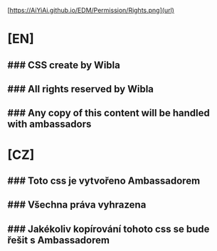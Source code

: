 [https://AiYiAi.github.io/EDM/Permission/Rights.png](url)

# [EN]
## ###  CSS create by Wibla
## ###  All rights reserved by Wibla
## ###  Any copy of this content will be handled with ambassadors

# [CZ]
## ###  Toto css je vytvořeno Ambassadorem
## ###  Všechna práva vyhrazena
## ###  Jakékoliv kopírování tohoto css se bude řešit s Ambassadorem

